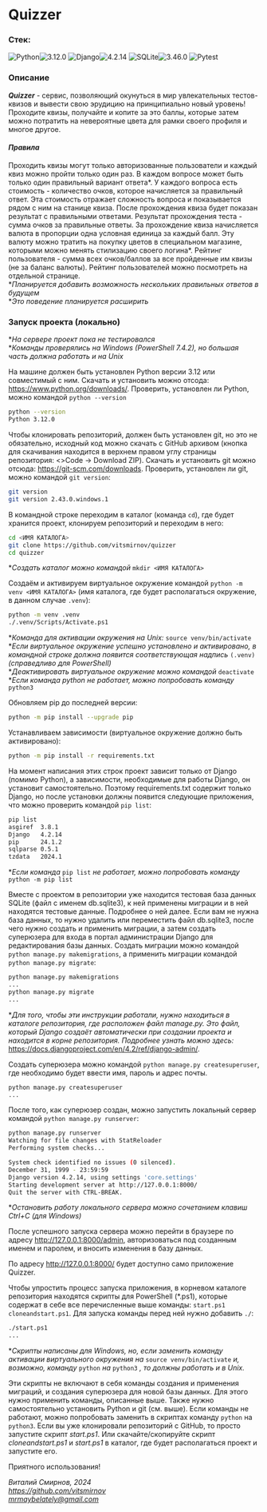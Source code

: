 # Quizzer

### Стек:
![Python](https://img.shields.io/badge/Python-171515?style=flat-square&logo=Python)![3.12.0](https://img.shields.io/badge/3.12.0-blue?style=flat-square&logo=3.12.0)
![Django](https://img.shields.io/badge/Django-171515?style=flat-square&logo=Django)![4.2.14](https://img.shields.io/badge/4.2.14-blue?style=flat-square&logo=4.2.14)
![SQLite](https://img.shields.io/badge/SQLite-171515?style=flat-square&logo=SQLite)![3.46.0](https://img.shields.io/badge/3.46.0-blue?style=flat-square&logo=3.46.0)
![Pytest](https://img.shields.io/badge/Pytest-171515?style=flat-square&logo=Pytest)

### Описание
**_Quizzer_** - сервис, позволяющий окунуться в мир увлекательных тестов-квизов и вывести свою эрудицию на принципиально новый уровень! Проходите квизы, получайте и копите за это баллы, которые затем можно потратить на невероятные цвета для рамки своего профиля и многое другое.

#### *Правила*
Проходить квизы могут только авторизованные пользователи и каждый квиз можно пройти только один раз. В каждом вопросе может быть только один правильный вариант ответа*. У каждого вопроса есть стоимость - количество очков, которое начисляется за правильный ответ. Эта стоимость отражает сложность вопроса и показывается рядом с ним на станице квиза. После прохождения квиза будет показан результат с правильными ответами. Результат прохождения теста - сумма очков за правильные ответы. За прохождение квиза начисляется валюта в пропорции одна условная единица за каждый балл. Эту валюту можно тратить на покупку цветов в специальном магазине, которыми можно менять стилизацию своего логина*. Рейтинг пользователя - сумма всех очков/баллов за все пройденные им квизы (не за баланс валюты). Рейтинг пользователей можно посмотреть на отдельной странице.  
**Планируется добавить возможность нескольких правильных ответов в будущем*  
**Это поведение планируется расширить*  

### Запуск проекта (локально)
**На сервере проект пока не тестировался*  
**Команды проверялись на Windows (PowerShell 7.4.2), но большая часть должна работать и на Unix*

На машине должен быть установлен Python версии 3.12 или совместимый с ним. Скачать и установить можно отсода: https://www.python.org/downloads/. Проверить, установлен ли Python, можно командой `python --version`
```bash
python --version
Python 3.12.0
```

Чтобы клонировать репозиторий, должен быть установлен git, но это не обязательно, исходный код можно скачать с GitHub архивом (кнопка для скачивания находится в верхнем правом углу страницы репозитория: <>Code -> Download ZIP). Скачать и установить git можно отсюда: https://git-scm.com/downloads. Проверить, установлен ли git, можно командой `git version`:
```bash
git version
git version 2.43.0.windows.1
```

В командной строке переходим в каталог (команда `cd`), где будет хранится проект, клонируем репозиторий и переходим в него:
```bash
cd <ИМЯ КАТАЛОГА>
git clone https://github.com/vitsmirnov/quizzer
cd quizzer
```
**Создать каталог можно командой* `mkdir <ИМЯ КАТАЛОГА>`

Создаём и активируем виртуальное окружение командой `python -m venv <ИМЯ КАТАЛОГА>` (имя каталога, где будет располагаться окружение, в данном случае `.venv`):
```bash
python -m venv .venv
./.venv/Scripts/Activate.ps1
```
**Команда для активации окружения на Unix:* `source venv/bin/activate`  
**Если виртуальное окружение успешно установлено и активировано, в командной строке должна появится соответствующая надпись* `(.venv)` *(справедливо для PowerShell)*  
**Деактивировать виртуальное окружение можно командой* `deactivate`  
**Если команда python не работает, можно попробовать команду* `python3`  

Обновляем pip до последней версии:
```bash
python -m pip install --upgrade pip
```

Устанавливаем зависимости (виртуальное окружение должно быть активировано):
```bash
python -m pip install -r requirements.txt
```

На момент написания этих строк проект зависит только от Django (помимо Python), а зависимости, необходимые для работы Django, он установит самостоятельно. Поэтому requirements.txt содержит только Django, но после установки должны появится следующие приложения, что можно проверить командой `pip list`:
```bash
pip list
asgiref  3.8.1
Django   4.2.14
pip      24.1.2
sqlparse 0.5.1
tzdata   2024.1
```
**Если команда* `pip list` *не работает, можно попробовать команду* `python -m pip list`

Вместе с проектом в репозитории уже находится тестовая база данных SQLite (файл с именем db.sqlite3), к ней применены миграции и в ней находятся тестовые данные. Подробнее о ней далее.
Если вам не нужна база данных, то нужно удалить или переместить файл db.sqlite3, после чего нужно создать и применить миграции, а затем создать суперюзера для входа в портал администрации Django для редактирования базы данных.
Создать миграции можно командой `python manage.py makemigrations`, а применить миграции командой `python manage.py migrate`:
```bash
python manage.py makemigrations
...
python manage.py migrate
...
```
**Для того, чтобы эти инструкции работали, нужно находиться в каталоге репозитория, где расположен файл manage.py. Это файл, который Django создаёт автоматически при создании проекта и находится в корне репозитория. Подробнее узнать можно здесь:* https://docs.djangoproject.com/en/4.2/ref/django-admin/.

Создать суперюзера можно командой `python manage.py createsuperuser`, где необходимо будет ввести имя, пароль и адрес почты.
```bash
python manage.py createsuperuser
...
```

После того, как суперюзер создан, можно запустить локальный сервер командой `python manage.py runserver`:
```bash
python manage.py runserver
Watching for file changes with StatReloader
Performing system checks...

System check identified no issues (0 silenced).
December 31, 1999 - 23:59:59
Django version 4.2.14, using settings 'core.settings'
Starting development server at http://127.0.0.1:8000/
Quit the server with CTRL-BREAK.
```
**Остановить работу локального сервера можно сочетанием клавиш Ctrl+C (для Windows)*

После успешного запуска сервера можно перейти в браузере по адресу http://127.0.0.1:8000/admin, авторизоваться под созданным именем и паролем, и вносить изменения в базу данных.

По адресу http://127.0.0.1:8000/ будет доступно само приложение Quizzer.

Чтобы упростить процесс запуска приложения, в корневом каталоге репозитория находятся скрипты для PowerShell (*.ps1), которые содержат в себе все перечисленные выше команды:
`start.ps1` `cloneandstart.ps1`. Для запуска команды перед ней нужно добавить `./`:
```bash
./start.ps1
...
```
**Скрипты написаны для Windows, но, если заменить команду активации виртуального окружения на* `source venv/bin/activate` *и, возможно, команду* `python` *на* `python3` *, то должны работать и в Unix.*

Эти скрипты не включают в себя команды создания и применения миграций, и создания суперюзера для новой базы данных. Для этого нужно применить команды, описанные выше. Также нужно самостоятельно установить Python и git (см. выше). Если команды не работают, можно попробовать заменить в скриптах команду `python` на `python3`.
Если вы уже клонировали репозиторий с GitHub, то просто запустите скрипт *start.ps1*. Или скачайте/скопируйте скрипт *cloneandstart.ps1* и *start.ps1* в каталог, где будет располагаться проект и запустите его.

Приятного использования!

*Виталий Смирнов, 2024*  
*https://github.com/vitsmirnov*  
*mrmaybelately@gmail.com*  
